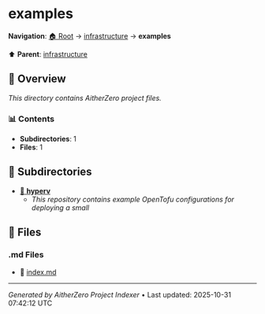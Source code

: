 # examples

**Navigation**: [🏠 Root](../../index.md) → [infrastructure](../index.md) → **examples**

⬆️ **Parent**: [infrastructure](../index.md)

## 📖 Overview

*This directory contains AitherZero project files.*

### 📊 Contents

- **Subdirectories**: 1
- **Files**: 1

## 📁 Subdirectories

- [📂 **hyperv**](./hyperv/index.md)
  - *This repository contains example OpenTofu configurations for deploying a small*

## 📄 Files

### .md Files

- 📝 [index.md](./index.md)

---

*Generated by AitherZero Project Indexer* • Last updated: 2025-10-31 07:42:12 UTC

